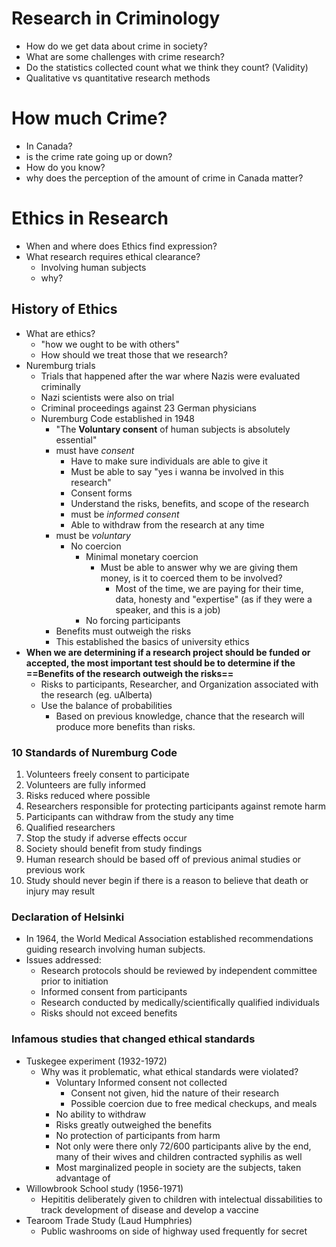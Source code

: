 # Research in Criminology
- How do we get data about crime in society?
- What are some challenges with crime research?
- Do the statistics collected count what we think they count? (Validity)
- Qualitative vs quantitative research methods
# How much Crime?
- In Canada?
- is the crime rate going up or down?
- How do you know?
- why does the perception of the amount of crime in Canada matter?
# Ethics in Research
- When and where does Ethics find expression?
- What research requires ethical clearance?
	- Involving human subjects
	- why?
## History of Ethics
- What are ethics?
	-  "how we ought to be with others"
	- How should we treat those that we research?
- Nuremburg trials
	- Trials that happened after the war where Nazis were evaluated criminally
	- Nazi scientists were also on trial
	- Criminal proceedings against 23 German physicians
	- Nuremburg Code established in 1948
		- "The **Voluntary consent** of human subjects is absolutely essential"
		- must have *consent*
			- Have to make sure individuals are able to give it
			- Must be able to say "yes i wanna be involved in this research"
			- Consent forms
			- Understand the risks, benefits, and scope of the research
			- must be *informed consent*
			- Able to withdraw from the research at any time
		- must be *voluntary*
			- No coercion
				- Minimal monetary coercion
					- Must be able to answer why we are giving them money, is it to coerced them to be involved?
						- Most of the time, we are paying for their time, data, honesty and "expertise" (as if they were a speaker, and this is a job)
				- No forcing participants
		- Benefits must outweigh the risks
		- This established the basics of university ethics
- **When we are determining if a research project should be funded or accepted, the most important test should be to determine if the ==Benefits of the research outweigh the risks==**
	- Risks to participants, Researcher, and Organization associated with the research (eg. uAlberta)
	- Use the balance of probabilities
		- Based on previous knowledge, chance that the research will produce more benefits than risks.
### 10 Standards of Nuremburg Code
1. Volunteers freely consent to participate
2. Volunteers are fully informed
3. Risks reduced where possible
4. Researchers responsible for protecting participants against remote harm
5. Participants can withdraw from the study any time
6. Qualified researchers
7. Stop the study if adverse effects occur
8. Society should benefit from study findings
9. Human research should be based off of previous animal studies or previous work
10. Study should never begin if there is a reason to believe that death or injury may result
### Declaration of Helsinki
- In 1964, the World Medical Association established recommendations guiding research involving human subjects.
- Issues addressed:
	- Research protocols should be reviewed by independent committee prior to initiation
	- Informed consent from participants
	- Research conducted by medically/scientifically qualified individuals
	- Risks should not exceed benefits
### Infamous studies that changed ethical standards
- Tuskegee experiment (1932-1972)
	- Why was it problematic, what ethical standards were violated?
		- Voluntary Informed consent not collected
			- Consent not given, hid the nature of their research
			- Possible coercion due to free medical checkups, and meals
		- No ability to withdraw
		- Risks greatly outweighed the benefits
		- No protection of participants from harm
		- Not only were there only 72/600 participants alive by the end, many of their wives and children contracted syphilis as well
		- Most marginalized people in society are the subjects, taken advantage of
- Willowbrook School study (1956-1971)
	- Hepititis deliberately given to children with intelectual dissabilities to track development of disease and develop a vaccine
- Tearoom Trade Study (Laud Humphries)
	- Public washrooms on side of highway used frequently for secret 